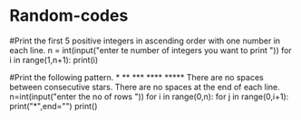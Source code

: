 # Random-codes
#Print the first 5 positive integers in ascending order with one number in each line.
n = int(input("enter te number of integers you want to print "))
for i in range(1,n+1):
    print(i)

#Print the following pattern.
    *
    **
    ***
    ****
    *****
    There are no spaces between consecutive stars. There are no spaces at the end of each line.
n=int(input("enter the no of rows "))
for i in range(0,n):
    for j in range(0,i+1):
        print("*",end="")
    print()
    
